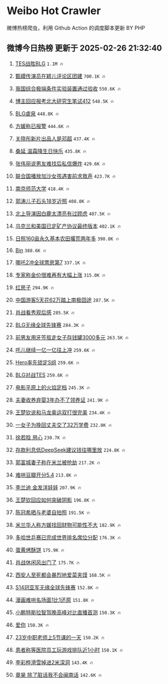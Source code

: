 # Weibo Hot Crawler 



微博热榜爬虫，利用 Github Action 的调度脚本更新 BY PHP 


## 微博今日热榜 更新于 2025-02-26 21:32:40 
1. [TES战胜BLG](https://s.weibo.com/weibo?q=%23TES%E6%88%98%E8%83%9CBLG%23&t=31&band_rank=1&Refer=top) `1.1M 🔥` 

1. [甄嬛传演员在颖儿评论区团建](https://s.weibo.com/weibo?q=%23%E7%94%84%E5%AC%9B%E4%BC%A0%E6%BC%94%E5%91%98%E5%9C%A8%E9%A2%96%E5%84%BF%E8%AF%84%E8%AE%BA%E5%8C%BA%E5%9B%A2%E5%BB%BA%23&t=31&band_rank=2&Refer=top) `700.1K 🔥` 

1. [我国综合极端条件实验装置通过验收](https://s.weibo.com/weibo?q=%23%E6%88%91%E5%9B%BD%E7%BB%BC%E5%90%88%E6%9E%81%E7%AB%AF%E6%9D%A1%E4%BB%B6%E5%AE%9E%E9%AA%8C%E8%A3%85%E7%BD%AE%E9%80%9A%E8%BF%87%E9%AA%8C%E6%94%B6%23&t=31&band_rank=3&Refer=top) `550.6K 🔥` 

1. [博主回应报考北大研究生笔试412](https://s.weibo.com/weibo?q=%23%E5%8D%9A%E4%B8%BB%E5%9B%9E%E5%BA%94%E6%8A%A5%E8%80%83%E5%8C%97%E5%A4%A7%E7%A0%94%E7%A9%B6%E7%94%9F%E7%AC%94%E8%AF%95412%23&t=31&band_rank=4&Refer=top) `548.5K 🔥` 

1. [BLG虐泉](https://s.weibo.com/weibo?q=BLG%E8%99%90%E6%B3%89&t=31&band_rank=5&Refer=top) `448.8K 🔥` 

1. [方媛称已报警](https://s.weibo.com/weibo?q=%23%E6%96%B9%E5%AA%9B%E7%A7%B0%E5%B7%B2%E6%8A%A5%E8%AD%A6%23&t=31&band_rank=6&Refer=top) `444.6K 🔥` 

1. [关晓彤新片出品人是邓超](https://s.weibo.com/weibo?q=%23%E5%85%B3%E6%99%93%E5%BD%A4%E6%96%B0%E7%89%87%E5%87%BA%E5%93%81%E4%BA%BA%E6%98%AF%E9%82%93%E8%B6%85%23&t=31&band_rank=7&Refer=top) `437.4K 🔥` 

1. [桑延 温霜降生日快乐](https://s.weibo.com/weibo?q=%E6%A1%91%E5%BB%B6%20%E6%B8%A9%E9%9C%9C%E9%99%8D%E7%94%9F%E6%97%A5%E5%BF%AB%E4%B9%90&t=31&band_rank=8&Refer=top) `435.8K 🔥` 

1. [张伟丽说男友难找后私信爆炸](https://s.weibo.com/weibo?q=%23%E5%BC%A0%E4%BC%9F%E4%B8%BD%E8%AF%B4%E7%94%B7%E5%8F%8B%E9%9A%BE%E6%89%BE%E5%90%8E%E7%A7%81%E4%BF%A1%E7%88%86%E7%82%B8%23&t=31&band_rank=9&Refer=top) `429.6K 🔥` 

1. [联合国播放加沙女孩遇害前求救声](https://s.weibo.com/weibo?q=%23%E8%81%94%E5%90%88%E5%9B%BD%E6%92%AD%E6%94%BE%E5%8A%A0%E6%B2%99%E5%A5%B3%E5%AD%A9%E9%81%87%E5%AE%B3%E5%89%8D%E6%B1%82%E6%95%91%E5%A3%B0%23&t=31&band_rank=10&Refer=top) `423.7K 🔥` 

1. [南京师范大学](https://s.weibo.com/weibo?q=%E5%8D%97%E4%BA%AC%E5%B8%88%E8%8C%83%E5%A4%A7%E5%AD%A6&t=31&band_rank=11&Refer=top) `418.4K 🔥` 

1. [郭涛儿子石头18岁近照](https://s.weibo.com/weibo?q=%23%E9%83%AD%E6%B6%9B%E5%84%BF%E5%AD%90%E7%9F%B3%E5%A4%B418%E5%B2%81%E8%BF%91%E7%85%A7%23&t=31&band_rank=12&Refer=top) `408.0K 🔥` 

1. [北上导演因白鹿太漂亮有过顾虑](https://s.weibo.com/weibo?q=%23%E5%8C%97%E4%B8%8A%E5%AF%BC%E6%BC%94%E5%9B%A0%E7%99%BD%E9%B9%BF%E5%A4%AA%E6%BC%82%E4%BA%AE%E6%9C%89%E8%BF%87%E9%A1%BE%E8%99%91%23&t=31&band_rank=13&Refer=top) `407.5K 🔥` 

1. [乌克兰和美国已定矿产协议最终版本](https://s.weibo.com/weibo?q=%23%E4%B9%8C%E5%85%8B%E5%85%B0%E5%92%8C%E7%BE%8E%E5%9B%BD%E5%B7%B2%E5%AE%9A%E7%9F%BF%E4%BA%A7%E5%8D%8F%E8%AE%AE%E6%9C%80%E7%BB%88%E7%89%88%E6%9C%AC%23&t=31&band_rank=14&Refer=top) `402.1K 🔥` 

1. [日照160亩永久基本农田撂荒两年多](https://s.weibo.com/weibo?q=%23%E6%97%A5%E7%85%A7160%E4%BA%A9%E6%B0%B8%E4%B9%85%E5%9F%BA%E6%9C%AC%E5%86%9C%E7%94%B0%E6%92%82%E8%8D%92%E4%B8%A4%E5%B9%B4%E5%A4%9A%23&t=31&band_rank=15&Refer=top) `390.8K 🔥` 

1. [Bin](https://s.weibo.com/weibo?q=Bin&t=31&band_rank=16&Refer=top) `388.6K 🔥` 

1. [哪吒2冲全球票房第7](https://s.weibo.com/weibo?q=%23%E5%93%AA%E5%90%922%E5%86%B2%E5%85%A8%E7%90%83%E7%A5%A8%E6%88%BF%E7%AC%AC7%23&t=31&band_rank=17&Refer=top) `337.1K 🔥` 

1. [专家称金价很难再有大幅上涨](https://s.weibo.com/weibo?q=%23%E4%B8%93%E5%AE%B6%E7%A7%B0%E9%87%91%E4%BB%B7%E5%BE%88%E9%9A%BE%E5%86%8D%E6%9C%89%E5%A4%A7%E5%B9%85%E4%B8%8A%E6%B6%A8%23&t=31&band_rank=18&Refer=top) `315.0K 🔥` 

1. [红房子](https://s.weibo.com/weibo?q=%E7%BA%A2%E6%88%BF%E5%AD%90&t=31&band_rank=19&Refer=top) `294.9K 🔥` 

1. [中国游客5天花62万踏上南极囧途](https://s.weibo.com/weibo?q=%23%E4%B8%AD%E5%9B%BD%E6%B8%B8%E5%AE%A25%E5%A4%A9%E8%8A%B162%E4%B8%87%E8%B8%8F%E4%B8%8A%E5%8D%97%E6%9E%81%E5%9B%A7%E9%80%94%23&t=31&band_rank=20&Refer=top) `287.5K 🔥` 

1. [肖战看秀观后感](https://s.weibo.com/weibo?q=%23%E8%82%96%E6%88%98%E7%9C%8B%E7%A7%80%E8%A7%82%E5%90%8E%E6%84%9F%23&t=31&band_rank=21&Refer=top) `285.5K 🔥` 

1. [BLG无缘全球先锋赛](https://s.weibo.com/weibo?q=%23BLG%E6%97%A0%E7%BC%98%E5%85%A8%E7%90%83%E5%85%88%E9%94%8B%E8%B5%9B%23&t=31&band_rank=22&Refer=top) `284.3K 🔥` 

1. [前男友用牙签抠走女子存钱罐3000多元](https://s.weibo.com/weibo?q=%23%E5%89%8D%E7%94%B7%E5%8F%8B%E7%94%A8%E7%89%99%E7%AD%BE%E6%8A%A0%E8%B5%B0%E5%A5%B3%E5%AD%90%E5%AD%98%E9%92%B1%E7%BD%903000%E5%A4%9A%E5%85%83%23&t=31&band_rank=23&Refer=top) `263.5K 🔥` 

1. [吒儿继续一亿一亿往上冲](https://s.weibo.com/weibo?q=%23%E5%90%92%E5%84%BF%E7%BB%A7%E7%BB%AD%E4%B8%80%E4%BA%BF%E4%B8%80%E4%BA%BF%E5%BE%80%E4%B8%8A%E5%86%B2%23&t=31&band_rank=24&Refer=top) `259.6K 🔥` 

1. [Hero率先锁定S组](https://s.weibo.com/weibo?q=%23Hero%E7%8E%87%E5%85%88%E9%94%81%E5%AE%9AS%E7%BB%84%23&t=31&band_rank=25&Refer=top) `259.6K 🔥` 

1. [BLG对战TES](https://s.weibo.com/weibo?q=%23BLG%E5%AF%B9%E6%88%98TES%23&t=31&band_rank=26&Refer=top) `259.6K 🔥` 

1. [电影平原上的火焰定档](https://s.weibo.com/weibo?q=%23%E7%94%B5%E5%BD%B1%E5%B9%B3%E5%8E%9F%E4%B8%8A%E7%9A%84%E7%81%AB%E7%84%B0%E5%AE%9A%E6%A1%A3%23&t=31&band_rank=27&Refer=top) `245.3K 🔥` 

1. [夫妻收养弃婴3年办不了领养证](https://s.weibo.com/weibo?q=%23%E5%A4%AB%E5%A6%BB%E6%94%B6%E5%85%BB%E5%BC%83%E5%A9%B43%E5%B9%B4%E5%8A%9E%E4%B8%8D%E4%BA%86%E9%A2%86%E5%85%BB%E8%AF%81%23&t=31&band_rank=28&Refer=top) `241.9K 🔥` 

1. [王楚钦说和马龙奥运双打很完美](https://s.weibo.com/weibo?q=%23%E7%8E%8B%E6%A5%9A%E9%92%A6%E8%AF%B4%E5%92%8C%E9%A9%AC%E9%BE%99%E5%A5%A5%E8%BF%90%E5%8F%8C%E6%89%93%E5%BE%88%E5%AE%8C%E7%BE%8E%23&t=31&band_rank=29&Refer=top) `234.4K 🔥` 

1. [一女子为挽回丈夫交了32万学费](https://s.weibo.com/weibo?q=%23%E4%B8%80%E5%A5%B3%E5%AD%90%E4%B8%BA%E6%8C%BD%E5%9B%9E%E4%B8%88%E5%A4%AB%E4%BA%A4%E4%BA%8632%E4%B8%87%E5%AD%A6%E8%B4%B9%23&t=31&band_rank=30&Refer=top) `232.0K 🔥` 

1. [徐若晗 用心](https://s.weibo.com/weibo?q=%E5%BE%90%E8%8B%A5%E6%99%97%20%E7%94%A8%E5%BF%83&t=31&band_rank=31&Refer=top) `230.7K 🔥` 

1. [存款利息低DeepSeek建议钱往哪里放](https://s.weibo.com/weibo?q=%23%E5%AD%98%E6%AC%BE%E5%88%A9%E6%81%AF%E4%BD%8EDeepSeek%E5%BB%BA%E8%AE%AE%E9%92%B1%E5%BE%80%E5%93%AA%E9%87%8C%E6%94%BE%23&t=31&band_rank=32&Refer=top) `224.8K 🔥` 

1. [郭富城妻子称在米兰被抢劫](https://s.weibo.com/weibo?q=%23%E9%83%AD%E5%AF%8C%E5%9F%8E%E5%A6%BB%E5%AD%90%E7%A7%B0%E5%9C%A8%E7%B1%B3%E5%85%B0%E8%A2%AB%E6%8A%A2%E5%8A%AB%23&t=31&band_rank=33&Refer=top) `217.2K 🔥` 

1. [难哄豆瓣开分5.4](https://s.weibo.com/weibo?q=%23%E9%9A%BE%E5%93%84%E8%B1%86%E7%93%A3%E5%BC%80%E5%88%865.4%23&t=31&band_rank=34&Refer=top) `213.8K 🔥` 

1. [李兰迪 金发洋娃娃](https://s.weibo.com/weibo?q=%E6%9D%8E%E5%85%B0%E8%BF%AA%20%E9%87%91%E5%8F%91%E6%B4%8B%E5%A8%83%E5%A8%83&t=31&band_rank=35&Refer=top) `207.9K 🔥` 

1. [王楚钦回应如何突破阴影](https://s.weibo.com/weibo?q=%23%E7%8E%8B%E6%A5%9A%E9%92%A6%E5%9B%9E%E5%BA%94%E5%A6%82%E4%BD%95%E7%AA%81%E7%A0%B4%E9%98%B4%E5%BD%B1%23&t=31&band_rank=36&Refer=top) `196.8K 🔥` 

1. [陈冠希晒与老婆自拍照](https://s.weibo.com/weibo?q=%23%E9%99%88%E5%86%A0%E5%B8%8C%E6%99%92%E4%B8%8E%E8%80%81%E5%A9%86%E8%87%AA%E6%8B%8D%E7%85%A7%23&t=31&band_rank=37&Refer=top) `191.5K 🔥` 

1. [米兰华人称方媛找回财物可能性不大](https://s.weibo.com/weibo?q=%E7%B1%B3%E5%85%B0%E5%8D%8E%E4%BA%BA%E7%A7%B0%E6%96%B9%E5%AA%9B%E6%89%BE%E5%9B%9E%E8%B4%A2%E7%89%A9%E5%8F%AF%E8%83%BD%E6%80%A7%E4%B8%8D%E5%A4%A7&t=31&band_rank=38&Refer=top) `182.9K 🔥` 

1. [多哈世乒赛已完成世界排名席位分配](https://s.weibo.com/weibo?q=%23%E5%A4%9A%E5%93%88%E4%B8%96%E4%B9%92%E8%B5%9B%E5%B7%B2%E5%AE%8C%E6%88%90%E4%B8%96%E7%95%8C%E6%8E%92%E5%90%8D%E5%B8%AD%E4%BD%8D%E5%88%86%E9%85%8D%23&t=31&band_rank=39&Refer=top) `176.3K 🔥` 

1. [蛋黄烤酥饼](https://s.weibo.com/weibo?q=%E8%9B%8B%E9%BB%84%E7%83%A4%E9%85%A5%E9%A5%BC&t=31&band_rank=40&Refer=top) `175.9K 🔥` 

1. [肖战休闲风出门了](https://s.weibo.com/weibo?q=%23%E8%82%96%E6%88%98%E4%BC%91%E9%97%B2%E9%A3%8E%E5%87%BA%E9%97%A8%E4%BA%86%23&t=31&band_rank=41&Refer=top) `175.7K 🔥` 

1. [西安人至死都会暴烈地爱菜夹馍](https://s.weibo.com/weibo?q=%23%E8%A5%BF%E5%AE%89%E4%BA%BA%E8%87%B3%E6%AD%BB%E9%83%BD%E4%BC%9A%E6%9A%B4%E7%83%88%E5%9C%B0%E7%88%B1%E8%8F%9C%E5%A4%B9%E9%A6%8D%23&t=31&band_rank=42&Refer=top) `168.5K 🔥` 

1. [S14冠亚军无缘全球先锋赛](https://s.weibo.com/weibo?q=%23S14%E5%86%A0%E4%BA%9A%E5%86%9B%E6%97%A0%E7%BC%98%E5%85%A8%E7%90%83%E5%85%88%E9%94%8B%E8%B5%9B%23&t=31&band_rank=43&Refer=top) `152.8K 🔥` 

1. [漫画难哄名场面1比1还原](https://s.weibo.com/weibo?q=%E6%BC%AB%E7%94%BB%E9%9A%BE%E5%93%84%E5%90%8D%E5%9C%BA%E9%9D%A21%E6%AF%941%E8%BF%98%E5%8E%9F&t=31&band_rank=44&Refer=top) `151.8K 🔥` 

1. [小鹏特斯拉智驾晚高峰对比直播首测](https://s.weibo.com/weibo?q=%23%E5%B0%8F%E9%B9%8F%E7%89%B9%E6%96%AF%E6%8B%89%E6%99%BA%E9%A9%BE%E6%99%9A%E9%AB%98%E5%B3%B0%E5%AF%B9%E6%AF%94%E7%9B%B4%E6%92%AD%E9%A6%96%E6%B5%8B%23&t=31&band_rank=45&Refer=top) `150.3K 🔥` 

1. [爱你](https://s.weibo.com/weibo?q=%23%E7%88%B1%E4%BD%A0%23&t=31&band_rank=46&Refer=top) `150.3K 🔥` 

1. [23岁中职老师上5节课的一天](https://s.weibo.com/weibo?q=23%E5%B2%81%E4%B8%AD%E8%81%8C%E8%80%81%E5%B8%88%E4%B8%8A5%E8%8A%82%E8%AF%BE%E7%9A%84%E4%B8%80%E5%A4%A9&t=31&band_rank=47&Refer=top) `150.2K 🔥` 

1. [患者称等医院员工玩游戏排队近1小时](https://s.weibo.com/weibo?q=%23%E6%82%A3%E8%80%85%E7%A7%B0%E7%AD%89%E5%8C%BB%E9%99%A2%E5%91%98%E5%B7%A5%E7%8E%A9%E6%B8%B8%E6%88%8F%E6%8E%92%E9%98%9F%E8%BF%911%E5%B0%8F%E6%97%B6%23&t=31&band_rank=48&Refer=top) `150.1K 🔥` 

1. [李彩桦滑雪掉进2米深洞](https://s.weibo.com/weibo?q=%23%E6%9D%8E%E5%BD%A9%E6%A1%A6%E6%BB%91%E9%9B%AA%E6%8E%89%E8%BF%9B2%E7%B1%B3%E6%B7%B1%E6%B4%9E%23&t=31&band_rank=49&Refer=top) `143.4K 🔥` 

1. [章昊 除了脏话我不会闽南话](https://s.weibo.com/weibo?q=%E7%AB%A0%E6%98%8A%20%E9%99%A4%E4%BA%86%E8%84%8F%E8%AF%9D%E6%88%91%E4%B8%8D%E4%BC%9A%E9%97%BD%E5%8D%97%E8%AF%9D&t=31&band_rank=50&Refer=top) `142.6K 🔥` 


